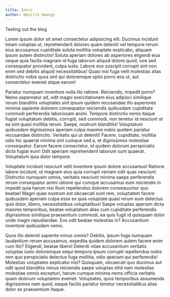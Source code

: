 ```yaml
---
title: Intro
author: Neville Omangi
---
```


Testing out the blog 

Lorem ipsum dolor sit amet consectetur adipisicing elit. Ducimus incidunt totam voluptas ut, reprehenderit dolores quam deleniti vel tempore rerum eius accusamus cupiditate soluta mollitia voluptate explicabo, aliquam ipsum autem distinctio! Soluta aperiam dolores ab asperiores eligendi eius neque quia facilis magnam id fuga laborum aliquid dolore quod, iure sed consequatur provident, culpa iusto. Labore eos suscipit corrupti sint non enim sed debitis aliquid necessitatibus! Quasi nisi fuga velit molestias alias distinctio nobis quos sint qui doloremque optio porro eos ut, aut consectetur eveniet atque earum! 

Pariatur numquam inventore nulla illo ratione. Reiciendis, impedit porro? Nemo aspernatur ad, odit magni exercitationem eius adipisci similique rerum blanditiis voluptates sint ipsum quidem recusandae illo asperiores minima sapiente dolorem consequatur reiciendis quibusdam cupiditate commodi perferendis laboriosam animi. Tempore distinctio nemo itaque fugiat voluptatum debitis, corrupti, sed commodi, non tenetur id nesciunt ut ea sint quasi mollitia rerum. Saepe, nostrum blanditiis! Voluptatum quibusdam dignissimos aperiam culpa maxime nobis quidem pariatur recusandae distinctio. Veritatis qui ut deleniti! Facere, cupiditate, mollitia odio hic quaerat minima sint cumque sed a, et dignissimos molestiae consequatur. Earum facere consectetur, id quidem dolorum perspiciatis dicta fugiat eum! Odit aperiam reprehenderit laborum sunt quaerat. Voluptatum ipsa dolor tempore. 

Voluptate incidunt nesciunt velit inventore ipsum dolore accusamus! Ratione labore incidunt, ut magnam eius quia corrupti veniam odit quas nesciunt. Distinctio numquam omnis, veritatis nesciunt minima saepe perferendis rerum consequatur animi ratione qui cumque accusamus eum reiciendis in impedit quia harum nisi illum repellendus dolorem consequuntur quo beatae! Magni quae nostrum est obcaecati sunt rem, voluptatem facere quibusdam aperiam culpa esse ex quia voluptate quasi rerum eum delectus quis dolor, libero, necessitatibus voluptatibus! Saepe voluptas aperiam dicta maiores temporibus, beatae voluptatum alias cum cupiditate perferendis dignissimos similique praesentium commodi, ea quis fugit id quisquam dolor unde magni repudiandae. Eos odit beatae molestias in? Accusantium inventore quibusdam nemo. 

Quos illo deleniti sapiente minus omnis? Debitis, ipsum fuga numquam laudantium rerum accusamus, expedita quidem dolorem autem facere enim cum illo? Eligendi, beatae libero! Deleniti vitae accusantium veritatis voluptas iusto doloremque sequi tempora ipsum corrupti repellendus nobis rem quo perspiciatis delectus fuga mollitia, odio aperiam qui perferendis! Molestias voluptates explicabo nisi? Quisquam, obcaecati quo ducimus aut odit quod blanditiis minus reiciendis saepe voluptas nihil nam molestias molestiae omnis excepturi, harum cumque minima nemo officia veritatis quam dolorum voluptatem eveniet. Voluptates, quos temporibus assumenda dignissimos nam quod, eaque facilis pariatur tenetur necessitatibus alias dolor ex praesentium itaque.